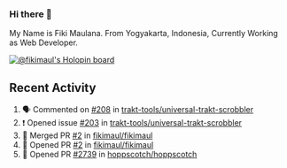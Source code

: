 ### Hi there 👋

My Name is Fiki Maulana. From Yogyakarta, Indonesia, Currently Working as Web Developer.

[![@fikimaul's Holopin board](https://holopin.io/api/user/board?user=fikimaul)](https://holopin.io/@fikimaul)

## Recent Activity

<!--START_SECTION:activity-->
1. 🗣 Commented on [#208](https://github.com/trakt-tools/universal-trakt-scrobbler/issues/208) in [trakt-tools/universal-trakt-scrobbler](https://github.com/trakt-tools/universal-trakt-scrobbler)
2. ❗️ Opened issue [#203](https://github.com/trakt-tools/universal-trakt-scrobbler/issues/203) in [trakt-tools/universal-trakt-scrobbler](https://github.com/trakt-tools/universal-trakt-scrobbler)
3. 🎉 Merged PR [#2](https://github.com/fikimaul/fikimaul/pull/2) in [fikimaul/fikimaul](https://github.com/fikimaul/fikimaul)
4. 💪 Opened PR [#2](https://github.com/fikimaul/fikimaul/pull/2) in [fikimaul/fikimaul](https://github.com/fikimaul/fikimaul)
5. 💪 Opened PR [#2739](https://github.com/hoppscotch/hoppscotch/pull/2739) in [hoppscotch/hoppscotch](https://github.com/hoppscotch/hoppscotch)
<!--END_SECTION:activity-->

